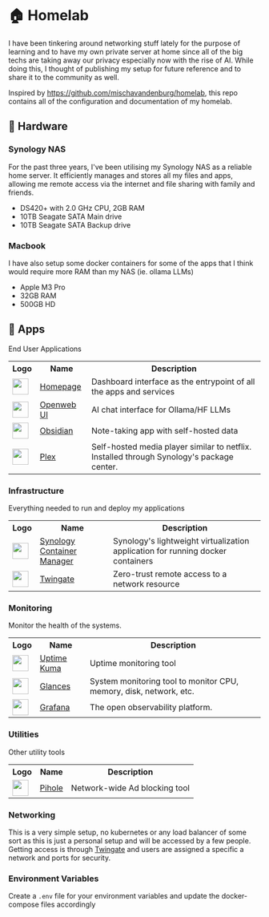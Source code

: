 # 🏠 Homelab

I have been tinkering around networking stuff lately for the purpose of learning and to have my own private server at home since all of the big techs are taking away our privacy especially now with the rise of AI. While doing this, I thought of publishing my setup for future reference and to share it to the community as well.

Inspired by https://github.com/mischavandenburg/homelab, this repo contains all of the configuration and documentation of my homelab.

## 🔧 Hardware

### Synology NAS
For the past three years, I've been utilising my Synology NAS as a reliable home server. It efficiently manages and stores all my files and apps, allowing me remote access via the internet and file sharing with family and friends.

- DS420+ with 2.0 GHz CPU, 2GB RAM
- 10TB Seagate SATA Main drive
- 10TB Seagate SATA Backup drive

### Macbook
I have also setup some docker containers for some of the apps that I think would require more RAM than my NAS (ie. ollama LLMs)

- Apple M3 Pro
- 32GB RAM
- 500GB HD

## 🚀 Apps

End User Applications

<table>
  <tr>
    <th>Logo</th>
    <th>Name</th>
    <th>Description</th>
  </tr>
  <tr>
    <td><img width="32" src="https://www.svgrepo.com/download/499807/home-page.svg"></td>
    <td><a href="https://github.com/gethomepage/homepage">Homepage</a></td>
    <td>Dashboard interface as the entrypoint of all the apps and services</td>
  </td>
  <tr>
    <td><img width="32" src="https://openwebui.com/logo.png"></td>
    <td><a href="https://github.com/open-webui/open-webui">Openweb UI</a></td>
    <td>AI chat interface for Ollama/HF LLMs</td>
  </td>
  <tr>
    <td><img width="32" src="https://www.svgrepo.com/download/504676/obsidian.svg"></td>
    <td><a href="https://obsidian.md/">Obsidian</a></td>
    <td>Note-taking app with self-hosted data</td>
  </td>
  <tr>
    <td><img width="32" src="https://www.svgrepo.com/download/349479/plex.svg"></td>
    <td><a href="https://www.plex.tv/">Plex</a></td>
    <td>Self-hosted media player similar to netflix. Installed through Synology's package center.</td>
  </tr>
</table>

### Infrastructure

Everything needed to run and deploy my applications

<table>
  <tr>
    <th>Logo</th>
    <th>Name</th>
    <th>Description</th>
  </tr>
  <tr>
    <td><img width="32" src="https://www.svgrepo.com/download/331593/synology.svg"></td>
    <td><a href="https://kb.synology.com/en-ca/DSM/help/ContainerManager/docker_desc?version=7">Synology Container Manager</a></td>
    <td>Synology's lightweight virtualization application for running docker containers</td>
  </td>
  <tr>
    <td><img width="32" src="https://www.svgrepo.com/download/519802/torguard.svg"></td>
    <td><a href="https://www.twingate.com/">Twingate</a></td>
    <td>Zero-trust remote access to a network resource</td>
  </tr>
</table>

### Monitoring

Monitor the health of the systems.

<table>
  <tr>
    <th>Logo</th>
    <th>Name</th>
    <th>Description</th>
  </tr>
  <tr>
    <td><img width="32" src="https://uptime.kuma.pet/img/icon.svg"></td>
    <td><a href="https://github.com/open-webui/open-webui">Uptime Kuma</a></td>
    <td>Uptime monitoring tool</td>
  </td>
  <tr>
    <td><img width="32" src="https://nicolargo.github.io/glances/public/images/glances.png"></td>
    <td><a href="https://github.com/nicolargo/glances">Glances</a></td>
    <td>System monitoring tool to monitor CPU, memory, disk, network, etc.</td>
  </td>
  <tr>
    <td><img width="32" src="https://www.svgrepo.com/download/448228/grafana.svg"></td>
    <td><a href="https://grafana.com/">Grafana</a></td>
    <td>The open observability platform.</td>
  </tr>
</table>

### Utilities

Other utility tools

<table>
  <tr>
    <th>Logo</th>
    <th>Name</th>
    <th>Description</th>
  </tr>
  <tr>
    <td><img width="32" src="https://www.svgrepo.com/download/306557/pi-hole.svg"></td>
    <td><a href="https://pi-hole.net/">Pihole</a></td>
    <td>Network-wide Ad blocking tool</td>
  </tr>
</table>

### Networking

This is a very simple setup, no kubernetes or any load balancer of some sort as this is just a personal setup and will be accessed by a few people. Getting access is through [Twingate](https://www.twingate.com/) and users are assigned a specific a network and ports for security.

### Environment Variables

Create a `.env` file for your environment variables and update the docker-compose files accordingly
